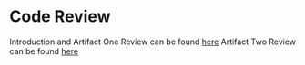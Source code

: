 # Code Review
Introduction and Artifact One Review can be found [here](https://youtu.be/MNbDwvWprhM)
  Artifact Two Review can be found [here](https://youtu.be/ed9p4Jq6Fq0)
